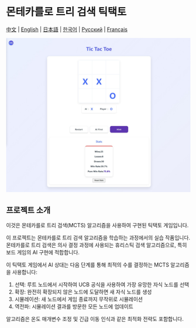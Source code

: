 # 몬테카를로 트리 검색 틱택토

[中文](README.zh-CN.md) | [English](README.md) | [日本語](README.ja.md) | [한국어](#한국어) | [Русский](README.ru.md) | [Français](README.fr.md)

<picture>
  <source srcset="preview.ko.jpeg" />
  <img src="preview.jpeg" alt="게임 미리보기" />
</picture>

## 프로젝트 소개

이것은 몬테카를로 트리 검색(MCTS) 알고리즘을 사용하여 구현된 틱택토 게임입니다.

이 프로젝트는 몬테카를로 트리 검색 알고리즘을 학습하는 과정에서의 실습 작품입니다. 몬테카를로 트리 검색은 의사 결정 과정에 사용되는 휴리스틱 검색 알고리즘으로, 특히 보드 게임의 AI 구현에 적합합니다.

이 틱택토 게임에서 AI 상대는 다음 단계를 통해 최적의 수를 결정하는 MCTS 알고리즘을 사용합니다:
1. 선택: 루트 노드에서 시작하여 UCB 공식을 사용하여 가장 유망한 자식 노드를 선택
2. 확장: 완전히 확장되지 않은 노드에 도달하면 새 자식 노드를 생성
3. 시뮬레이션: 새 노드에서 게임 종료까지 무작위로 시뮬레이션
4. 역전파: 시뮬레이션 결과를 방문한 모든 노드에 업데이트

알고리즘은 온도 매개변수 조정 및 긴급 이동 인식과 같은 최적화 전략도 포함합니다. 